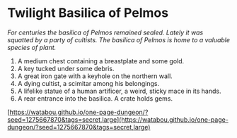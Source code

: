 # Twilight Basilica of Pelmos

_For centuries the basilica of Pelmos remained sealed. Lately it was squatted by a party of cultists. The basilica of Pelmos is home to a valuable species of plant._

1. A medium chest containing a breastplate and some gold.
2. A key tucked under some debris.
3. A great iron gate with a keyhole on the northern wall.
4. A dying cultist, a scimitar among his belongings.
5. A lifelike statue of a human artificer, a weird, sticky mace in its hands.
6. A rear entrance into the basilica. A crate holds gems.

[https://watabou.github.io/one-page-dungeon/?seed=1275667870&tags=secret,large](https://watabou.github.io/one-page-dungeon/?seed=1275667870&tags=secret,large)
